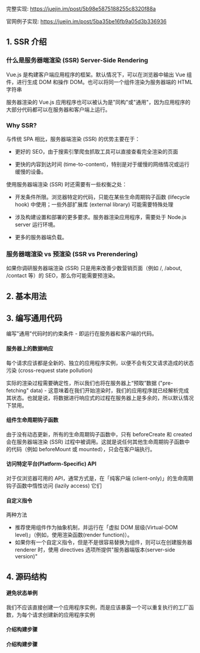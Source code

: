 完整实现: https://juejin.im/post/5b98e5875188255c8320f88a

官网例子实现: https://juejin.im/post/5ba35be16fb9a05d3b336936

## 1. SSR 介绍

### 什么是服务器端渲染 (SSR) Server-Side Rendering

Vue.js 是构建客户端应用程序的框架。默认情况下，可以在浏览器中输出 Vue 组件，进行生成 DOM 和操作 DOM。也可以将同一个组件渲染为服务器端的 HTML 字符串

服务器渲染的 Vue.js 应用程序也可以被认为是"同构"或"通用"，因为应用程序的大部分代码都可以在服务器和客户端上运行。


### Why SSR?

与传统 SPA 相比，服务器端渲染 (SSR) 的优势主要在于：

- 更好的 SEO，由于搜索引擎爬虫抓取工具可以直接查看完全渲染的页面

- 更快的内容到达时间 (time-to-content)，特别是对于缓慢的网络情况或运行缓慢的设备。

使用服务器端渲染 (SSR) 时还需要有一些权衡之处：

- 开发条件所限。浏览器特定的代码，只能在某些生命周期钩子函数 (lifecycle hook) 中使用；一些外部扩展库 (external library) 可能需要特殊处理

- 涉及构建设置和部署的更多要求。服务器渲染应用程序，需要处于 Node.js server 运行环境。

- 更多的服务器端负载。


### 服务器端渲染 vs 预渲染 (SSR vs Prerendering)

如果你调研服务器端渲染 (SSR) 只是用来改善少数营销页面（例如 /, /about, /contact 等）的 SEO，那么你可能需要预渲染。


## 2. 基本用法

## 3. 编写通用代码
编写"通用"代码时的约束条件 - 即运行在服务器和客户端的代码。


#### 服务器上的数据响应
每个请求应该都是全新的、独立的应用程序实例，以便不会有交叉请求造成的状态污染 (cross-request state pollution)

实际的渲染过程需要确定性，所以我们也将在服务器上“预取”数据 ("pre-fetching" data) - 这意味着在我们开始渲染时，我们的应用程序就已经解析完成其状态。也就是说，将数据进行响应式的过程在服务器上是多余的，所以默认情况下禁用。


#### 组件生命周期钩子函数
由于没有动态更新，所有的生命周期钩子函数中，只有 beforeCreate 和 created 会在服务器端渲染 (SSR) 过程中被调用。这就是说任何其他生命周期钩子函数中的代码（例如 beforeMount 或 mounted），只会在客户端执行。  

#### 访问特定平台(Platform-Specific) API
对于仅浏览器可用的 API，通常方式是，在「纯客户端 (client-only)」的生命周期钩子函数中惰性访问 (lazily access) 它们

#### 自定义指令
两种方法
- 推荐使用组件作为抽象机制，并运行在「虚拟 DOM 层级(Virtual-DOM level)」（例如，使用渲染函数(render function)）。
- 如果你有一个自定义指令，但是不是很容易替换为组件，则可以在创建服务器 renderer 时，使用 directives 选项所提供"服务器端版本(server-side version)"

## 4. 源码结构

#### 避免状态单例
我们不应该直接创建一个应用程序实例，而是应该暴露一个可以重复执行的工厂函数，为每个请求创建新的应用程序实例

#### 介绍构建步骤

#### 介绍构建步骤
